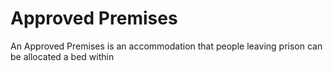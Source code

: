 # Approved Premises

An Approved Premises is an accommodation that people leaving prison can be allocated a bed within